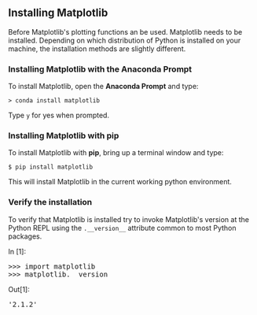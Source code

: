 
## Installing Matplotlib
Before Matplotlib's plotting functions an be used. Matplotlib needs to be installed. Depending on which distribution of Python is installed on your machine, the installation methods are slightly different.
### Installing Matplotlib with the Anaconda Prompt

To install Matplotlib, open the **Anaconda Prompt** and type:

```text
> conda install matplotlib
```

Type ```y``` for yes when prompted.
### Installing Matplotlib with **pip**
To install Matplotlib with **pip**, bring up a terminal window and type:

```
$ pip install matplotlib
```

This will install Matplotlib in the current working python environment.
### Verify the installation
To verify that Matplotlib is installed try to invoke Matplotlib's version at the Python REPL using the ```.__version__``` attribute common to most Python packages.
<div class="cell border-box-sizing code_cell rendered">
<div class="input">
<div class="prompt input_prompt">In&nbsp;[1]:</div>
<div class="inner_cell">
    <div class="input_area">
<div class=" highlight hl-ipython3"><pre><span></span><span class="o">&gt;&gt;&gt;</span> <span class="kn">import</span> <span class="nn">matplotlib</span>
<span class="o">&gt;&gt;&gt;</span> <span class="n">matplotlib</span><span class="o">.</span><span class="n">__version__</span>
</pre></div>

</div>
</div>
</div>

<div class="output_wrapper">
<div class="output">


<div class="output_area">

<div class="prompt output_prompt">Out[1]:</div>




<div class="output_text output_subarea output_execute_result">
<pre>&#39;2.1.2&#39;</pre>
</div>

</div>

</div>
</div>

</div>
 

